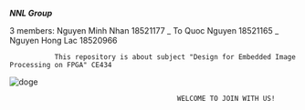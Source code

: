 **_NNL Group_**

3 members: Nguyen Minh Nhan 18521177 _ To Quoc Nguyen 18521165 _ Nguyen Hong Lac 18520966

               This repository is about subject "Design for Embedded Image Processing on FPGA" CE434


![doge](https://user-images.githubusercontent.com/80024215/110825412-94695a80-82c6-11eb-9faf-27731235dfd2.gif)

                                             WELCOME TO JOIN WITH US!
